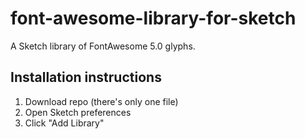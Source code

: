 # font-awesome-library-for-sketch
A Sketch library of FontAwesome 5.0 glyphs.

## Installation instructions
1. Download repo (there's only one file)
2. Open Sketch preferences
3. Click "Add Library"
